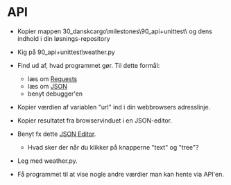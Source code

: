# API

- Kopier mappen 30_danskcargo\milestones\90_api+unittest\ og dens indhold i 
din løsnings-repository

- Kig på 90_api+unittest\weather.py
- Find ud af, hvad programmet gør. Til dette formål:
    - læs om [Requests](https://www.w3schools.com/python/ref_requests_get.asp)
    - læs om [JSON](https://www.w3schools.com/python/python_json.asp)
    - benyt debugger'en

- Kopier værdien af variablen "url" ind i din webbrowsers adresslinje.
- Kopier resultatet fra browservinduet i en JSON-editor.
- Benyt fx dette [JSON Editor](https://jsoneditoronline.org/).
    - Hvad sker der når du klikker på knapperne "text" og "tree"?
- Leg med weather.py. 
- Få programmet til at vise nogle andre værdier man kan hente via API'en.


